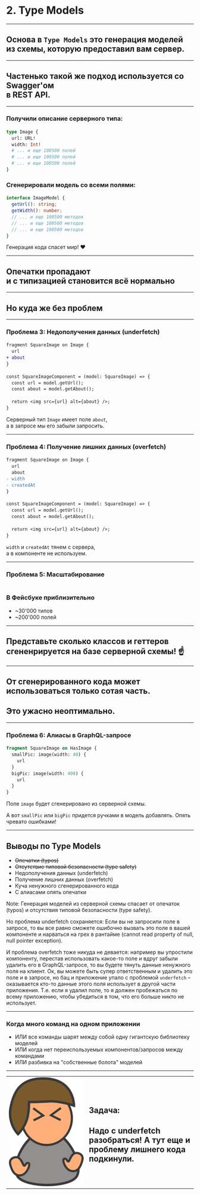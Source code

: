 # 2. Type Models

-----

## Основа в `Type Models` это <span class="green">генерация</span> моделей из схемы, которую предоставил вам сервер.

-----

## Частенько такой же подход используется со Swagger'ом <br/>в REST API.

-----

### Получили описание серверного типа:

```graphql
type Image {
  url: URL!
  width: Int!
  # ... и еще 100500 полей
  # ... и еще 100500 полей
  # ... и еще 100500 полей
}

```

### Сгенерировали модель со всеми полями:

```typescript
interface ImageModel {
  getUrl(): string;
  getWidth(): number;
  // ... и еще 100500 методов
  // ... и еще 100500 методов
  // ... и еще 100500 методов
}

```

Генерация кода спасет мир! ❤️ <!-- .element: class="green fragment" -->

-----

## Опечатки пропадают <br/>и с типизацией становится всё нормально <!-- .element: class="green" -->

-----

## Но куда же без проблем <!-- .element: class="red" -->

-----

### Проблема 3: Недополучения данных (underfetch)

```diff
fragment SquareImage on Image {
  url
+ about
}

const SquareImageComponent = (model: SquareImage) => {
  const url = model.getUrl();
  const about = model.getAbout();

  return <img src={url} alt={about} />;
}

```

Серверный тип `Image` имеет поле `about`, <br/>а в запросе мы его забыли запросить.

-----

### Проблема 4: Получение лишних данных (overfetch)

```diff
fragment SquareImage on Image {
  url
  about
- width
- createdAt
}

const SquareImageComponent = (model: SquareImage) => {
  const url = model.getUrl();
  const about = model.getAbout();

  return <img src={url} alt={about} />;
}

```

`width` и `createdAt` тянем с сервера, <br />а в компоненте не используем.

-----

### Проблема 5: Масштабирование

### <br/>В Фейсбуке приблизительно <!-- .element: class="orange" -->

- ~30'000 типов
- ~200'000 полей

-----

## Представьте сколько классов и геттеров сгененрируется на базе серверной схемы! ☝️ <!-- .element: class="red" -->

-----

## От сгенерированного кода может использоваться только сотая часть. <!-- .element: class="orange" -->

## Это ужасно неоптимально. <!-- .element: class="red fragment" -->

-----

### Проблема 6: Алиасы в GraphQL-запросе

```graphql
fragment SquareImage on HasImage {
  smallPic: image(width: 40) {
    url
  }
  bigPic: image(width: 400) {
    url
  }
}

```

<span class="fragment">Поле `image` будет сгенерировано из серверной схемы.</span>

<span class="fragment">А вот `smallPic` или `bigPic` придется ручками в модель добавлять. Опять чревато ошибками!</span>

-----

## Выводы по Type Models

- ~~Опечатки (typos)~~ <!-- .element: class="fragment green" -->
- ~~Отсутствие типовой безопасности (type safety)~~ <!-- .element: class="fragment green" -->
- Недополучения данных (underfetch) <!-- .element: class="fragment red" -->
- Получение лишних данных (overfetch) <!-- .element: class="fragment red" -->
- Куча ненужного сгенерированного кода <!-- .element: class="fragment red" -->
- С алиасами опять опечатки <!-- .element: class="fragment red" -->

Note:
Генерация моделей из серверной схемы спасает от опечаток (typos) и отсутствия типовой безопасности (type safety).

Но проблема underfetch сохраняется: Если вы не запросили поле в запросе, то вы все равно сможете ошибочно вызвать это поле в вашей компоненте и нарваться на грех в рантайме (cannot read property of null, null pointer exception).

И проблема overfetch тоже никуда не девается: например вы упростили компоненту, перестав использовать какое-то поле и вдруг забыли удалить его в GraphQL-запросе, то вы будете тянуть данные ненужного поля на клиент. Ок, вы можете быть супер ответственным и удалить это поле и в запросе, но бац и приложение упало с проблемой `underfetch` – оказывается кто-то данные этого поля использует в другой части приложения. Т.е. если я удалил поле, то я должен пробежаться по всему приложению, чтобы убедиться в том, что его больше никто не использует.

-----

### Когда много команд на одном приложении

- ИЛИ все команды шарят между собой одну гигантскую библиотеку моделей <!-- .element: class="fragment" -->
- ИЛИ когда нет переиспользуемых компонентов/запросов между командами <!-- .element: class="fragment" -->
- ИЛИ разбивка на "собственные болота" моделей <!-- .element: class="fragment" -->

<!-- ## Самое гадкое

Билды приложения могу ломаться, если другие команды удаляют поля из GraphQL-запросов .element: class="fragment red" -->

-----

<table>
  <tr>
    <td>
      <img src="../manager-angry-semi.png" class="plain" style="min-width: 200px" />
    </td>
    <td style="vertical-align: middle;">
      <h2>Задача: </h2>
      <h2 class="red">Надо с underfetch разобраться! А тут еще и проблему лишнего кода подкинули.</h2>
    </td>
  </tr>
</table>
